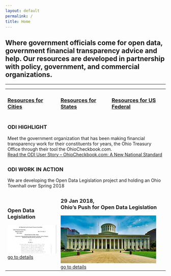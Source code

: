 ```yaml
---
layout: default
permalink: /
title: Home
---
```

<h2>Where government officials come for open data, government financial transparency advice and help. Our resources are developed in partnership with policy, government, and commercial organizations.</h2>
<hr>
<table align="center">
 <tr>
	 <td><h3><a href="/resources#cities">Resources for Cities</a></h3></td>
	 <td><h3><a href="/resources#states">Resources for States</a></h3></td>
	 <td><h3><a href="/resources#us-federal">Resources for US Federal</a></h3></td>
 </tr>
 <tr>
	 <td colspan="3"><h3>ODI HIGHLIGHT</h3>Meet the government organization that has been making financial transparency work for their constituents for years, the Ohio Treasury Office through their tool the OhioCheckbook.com. 
		 <br><a href="https://opendatainitiative.github.io/blog/2017-12-18-user-story-ohio-treasury-office/">Read the ODI User Story – OhioCheckbook.com: A New National Standard</a></td>
</tr>
 <tr>
	 <td colspan="3"><h3>ODI WORK IN ACTION</h3>We are developing the Open Data Legislation project and holding an Ohio Townhall over Spring 2018</td>
 </tr>
 <tr> 
      <td colspan="1"><h3>Open Data Legislation</h3>
        <a href="/legislation"><img src="/assets/img/legislation-icon.png" alt="ODI Open Data Legislation"><br>go to details</a>
	</td>
	<td colspan="2"><h3>29 Jan 2018,<br>Ohio’s Push for Open Data Legislation</h3>
        <a href="/events/2018-01-29-ohio-townhall/"><img src="/assets/img/ohio-state-capital.png" alt="ODI Open Data Legislation"><br>go to details</a>
	 </td>
   </tr>
